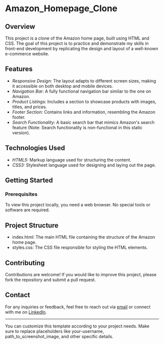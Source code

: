# Amazon_Homepage_Clone

## Overview

This project is a clone of the Amazon home page, built using HTML and CSS. The goal of this project is to practice and demonstrate my skills in front-end development by replicating the design and layout of a well-known e-commerce website.

## Features

- *Responsive Design:* The layout adapts to different screen sizes, making it accessible on both desktop and mobile devices.
- *Navigation Bar:* A fully functional navigation bar similar to the one on Amazon.
- *Product Listings:* Includes a section to showcase products with images, titles, and prices.
- *Footer Section:* Contains links and information, resembling the Amazon footer.
- *Search Functionality:* A basic search bar that mimics Amazon's search feature (Note: Search functionality is non-functional in this static version).

## Technologies Used

- *HTML5:* Markup language used for structuring the content.
- *CSS3:* Stylesheet language used for designing and laying out the page.

## Getting Started

### Prerequisites

To view this project locally, you need a web browser. No special tools or software are required.

## Project Structure

- index.html: The main HTML file containing the structure of the Amazon home page.
- styles.css: The CSS file responsible for styling the HTML elements.

## Contributing

Contributions are welcome! If you would like to improve this project, please fork the repository and submit a pull request.

## Contact

For any inquiries or feedback, feel free to reach out via [email](https://mail.google.com/pranitmane91@gmail.com) or connect with me on [LinkedIn](https://www.linkedin.com/in/pranit-mane-62641824a/).

---

You can customize this template according to your project needs. Make sure to replace placeholders like your-username, path_to_screenshot_image, and other specific details.
